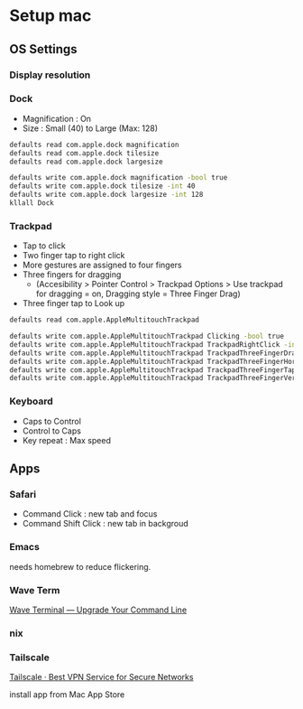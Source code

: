 # Setup mac

## OS Settings
### Display resolution

### Dock
- Magnification : On
- Size : Small (40) to Large (Max: 128)
```zsh
defaults read com.apple.dock magnification
defaults read com.apple.dock tilesize
defaults read com.apple.dock largesize
```
```zsh
defaults write com.apple.dock magnification -bool true
defaults write com.apple.dock tilesize -int 40
defaults write com.apple.dock largesize -int 128
kllall Dock
```

### Trackpad
- Tap to click
- Two finger tap to right click
- More gestures are assigned to four fingers
- Three fingers for dragging
    - (Accesibility > Pointer Control > Trackpad Options > Use trackpad for dragging = on, Dragging style = Three Finger Drag)
- Three finger tap to Look up

```zsh
defaults read com.apple.AppleMultitouchTrackpad
```

```zsh
defaults write com.apple.AppleMultitouchTrackpad Clicking -bool true
defaults write com.apple.AppleMultitouchTrackpad TrackpadRightClick -int 1
defaults write com.apple.AppleMultitouchTrackpad TrackpadThreeFingerDrag -bool true
defaults write com.apple.AppleMultitouchTrackpad TrackpadThreeFingerHorizSwipeGesture -int 0
defaults write com.apple.AppleMultitouchTrackpad TrackpadThreeFingerTapGesture -int 2
defaults write com.apple.AppleMultitouchTrackpad TrackpadThreeFingerVertSwipeGesture -int 0
```

### Keyboard
- Caps to Control
- Control to Caps
- Key repeat : Max speed


## Apps
### Safari
- Command Click : new tab and focus
- Command Shift Click : new tab in backgroud

### Emacs
needs homebrew to reduce flickering.

### Wave Term
[Wave Terminal — Upgrade Your Command Line](https://www.waveterm.dev/)

### nix

### Tailscale
[Tailscale · Best VPN Service for Secure Networks](https://tailscale.com/)

install app from Mac App Store
